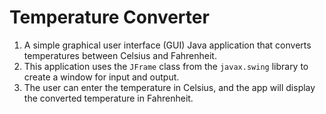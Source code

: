 # Temperature Converter

1. A simple graphical user interface (GUI) Java application that converts temperatures between Celsius and Fahrenheit.
2. This application uses the `JFrame` class from the `javax.swing` library to create a window for input and output.
3. The user can enter the temperature in Celsius, and the app will display the converted temperature in Fahrenheit.

